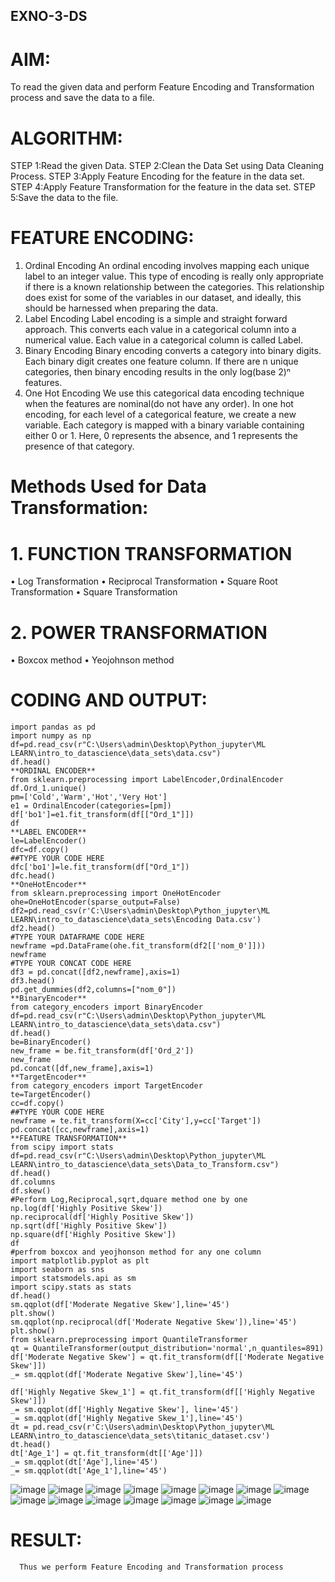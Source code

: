 ## EXNO-3-DS

# AIM:
To read the given data and perform Feature Encoding and Transformation process and save the data to a file.

# ALGORITHM:
STEP 1:Read the given Data.
STEP 2:Clean the Data Set using Data Cleaning Process.
STEP 3:Apply Feature Encoding for the feature in the data set.
STEP 4:Apply Feature Transformation for the feature in the data set.
STEP 5:Save the data to the file.

# FEATURE ENCODING:
1. Ordinal Encoding
An ordinal encoding involves mapping each unique label to an integer value. This type of encoding is really only appropriate if there is a known relationship between the categories. This relationship does exist for some of the variables in our dataset, and ideally, this should be harnessed when preparing the data.
2. Label Encoding
Label encoding is a simple and straight forward approach. This converts each value in a categorical column into a numerical value. Each value in a categorical column is called Label.
3. Binary Encoding
Binary encoding converts a category into binary digits. Each binary digit creates one feature column. If there are n unique categories, then binary encoding results in the only log(base 2)ⁿ features.
4. One Hot Encoding
We use this categorical data encoding technique when the features are nominal(do not have any order). In one hot encoding, for each level of a categorical feature, we create a new variable. Each category is mapped with a binary variable containing either 0 or 1. Here, 0 represents the absence, and 1 represents the presence of that category.

# Methods Used for Data Transformation:
  # 1. FUNCTION TRANSFORMATION
• Log Transformation
• Reciprocal Transformation
• Square Root Transformation
• Square Transformation
  # 2. POWER TRANSFORMATION
• Boxcox method
• Yeojohnson method

# CODING AND OUTPUT:
```
import pandas as pd
import numpy as np 
df=pd.read_csv(r"C:\Users\admin\Desktop\Python_jupyter\ML LEARN\intro_to_datascience\data_sets\data.csv")
df.head()
**ORDINAL ENCODER**
from sklearn.preprocessing import LabelEncoder,OrdinalEncoder
df.Ord_1.unique()
pm=['Cold','Warm','Hot','Very Hot']
e1 = OrdinalEncoder(categories=[pm])
df['bo1']=e1.fit_transform(df[["Ord_1"]])
df
**LABEL ENCODER**
le=LabelEncoder()
dfc=df.copy()
##TYPE YOUR CODE HERE
dfc['bo1']=le.fit_transform(df["Ord_1"])
dfc.head()
**OneHotEncoder**
from sklearn.preprocessing import OneHotEncoder
ohe=OneHotEncoder(sparse_output=False)
df2=pd.read_csv(r'C:\Users\admin\Desktop\Python_jupyter\ML LEARN\intro_to_datascience\data_sets\Encoding Data.csv')
df2.head()
#TYPE YOUR DATAFRAME CODE HERE
newframe =pd.DataFrame(ohe.fit_transform(df2[['nom_0']]))
newframe
#TYPE YOUR CONCAT CODE HERE
df3 = pd.concat([df2,newframe],axis=1)
df3.head()
pd.get_dummies(df2,columns=["nom_0"])
**BinaryEncoder**
from category_encoders import BinaryEncoder
df=pd.read_csv(r"C:\Users\admin\Desktop\Python_jupyter\ML LEARN\intro_to_datascience\data_sets\data.csv")
df.head()
be=BinaryEncoder()
new_frame = be.fit_transform(df['Ord_2'])
new_frame
pd.concat([df,new_frame],axis=1)
**TargetEncoder**
from category_encoders import TargetEncoder
te=TargetEncoder()
cc=df.copy()
##TYPE YOUR CODE HERE
newframe = te.fit_transform(X=cc['City'],y=cc['Target'])
pd.concat([cc,newframe],axis=1)
**FEATURE TRANSFORMATION**
from scipy import stats
df=pd.read_csv(r"C:\Users\admin\Desktop\Python_jupyter\ML LEARN\intro_to_datascience\data_sets\Data_to_Transform.csv")
df.head()
df.columns
df.skew()
#Perform Log,Reciprocal,sqrt,dquare method one by one
np.log(df['Highly Positive Skew'])
np.reciprocal(df['Highly Positive Skew'])
np.sqrt(df['Highly Positive Skew'])
np.square(df['Highly Positive Skew'])
df
#perfrom boxcox and yeojhonson method for any one column
import matplotlib.pyplot as plt
import seaborn as sns
import statsmodels.api as sm
import scipy.stats as stats
df.head()
sm.qqplot(df['Moderate Negative Skew'],line='45')
plt.show()
sm.qqplot(np.reciprocal(df['Moderate Negative Skew']),line='45')
plt.show()
from sklearn.preprocessing import QuantileTransformer
qt = QuantileTransformer(output_distribution='normal',n_quantiles=891)
df['Moderate Negative Skew'] = qt.fit_transform(df[['Moderate Negative Skew']])
_= sm.qqplot(df['Moderate Negative Skew'],line='45')

df['Highly Negative Skew_1'] = qt.fit_transform(df[['Highly Negative Skew']])
_= sm.qqplot(df['Highly Negative Skew'], line='45')
_= sm.qqplot(df['Highly Negative Skew_1'],line='45')
dt = pd.read_csv(r'C:\Users\admin\Desktop\Python_jupyter\ML LEARN\intro_to_datascience\data_sets\titanic_dataset.csv')
dt.head()
dt['Age_1'] = qt.fit_transform(dt[['Age']])
_= sm.qqplot(dt['Age'],line='45')
_= sm.qqplot(dt['Age_1'],line='45')

```

![image](https://github.com/user-attachments/assets/5832f4d8-fcff-49fd-84b7-eacde438b6bc)
![image](https://github.com/user-attachments/assets/e46a5f9a-3a97-4a15-8cf5-ad06394436ac)
![image](https://github.com/user-attachments/assets/d23cc413-4af3-494d-8960-87d6a8e68431)
![image](https://github.com/user-attachments/assets/a81f808d-8f0f-4504-8726-59da544dd02a)
![image](https://github.com/user-attachments/assets/bcbcb436-f657-4f54-8616-2a1e4f31b058)
![image](https://github.com/user-attachments/assets/134190aa-a768-425b-b96e-57eb8aa2b95e)
![image](https://github.com/user-attachments/assets/886ef1f1-b99f-427a-9b8f-4f590254e1a7)
![image](https://github.com/user-attachments/assets/ece50f83-dc9e-469f-80a5-c41e16f0cec4)
![image](https://github.com/user-attachments/assets/a85a7644-b2bc-467c-9011-d6e9a5f80b34)
![image](https://github.com/user-attachments/assets/4c4d37c7-ba64-4605-af14-31e5c7039641)
![image](https://github.com/user-attachments/assets/6d2b9a5c-7f80-47c7-bb17-ce4b3391ca85)
![image](https://github.com/user-attachments/assets/0e03b3a1-9091-4654-a065-3dcf16b25936)
![image](https://github.com/user-attachments/assets/4467d309-14e7-42bc-81d7-c307000513b5)
![image](https://github.com/user-attachments/assets/51f6a6f2-7cd3-49f4-b431-8af6d30135f9)
![image](https://github.com/user-attachments/assets/298bb839-8c74-4634-9d94-777ec142a55e)



# RESULT:
      Thus we perform Feature Encoding and Transformation process

       
